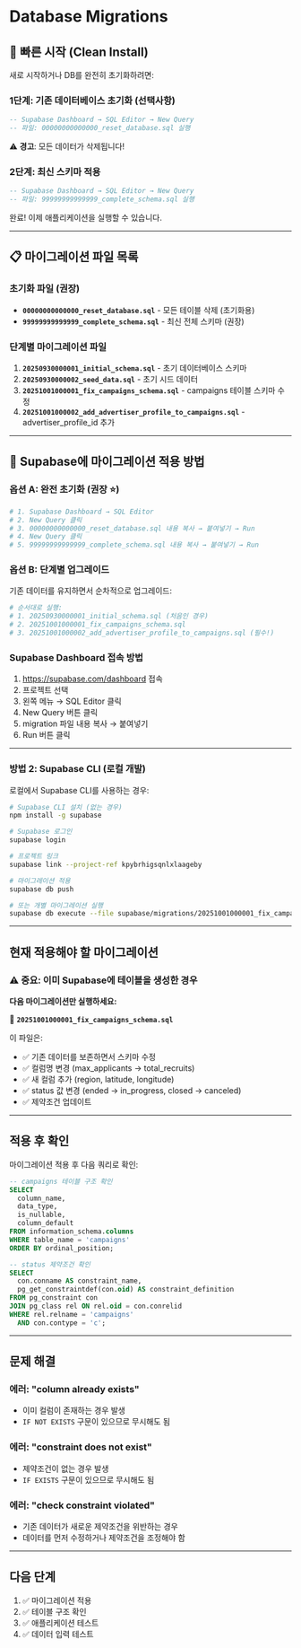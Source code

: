 # Database Migrations

## 🚀 빠른 시작 (Clean Install)

새로 시작하거나 DB를 완전히 초기화하려면:

### 1단계: 기존 데이터베이스 초기화 (선택사항)
```sql
-- Supabase Dashboard → SQL Editor → New Query
-- 파일: 00000000000000_reset_database.sql 실행
```
⚠️ **경고**: 모든 데이터가 삭제됩니다!

### 2단계: 최신 스키마 적용
```sql
-- Supabase Dashboard → SQL Editor → New Query
-- 파일: 99999999999999_complete_schema.sql 실행
```

완료! 이제 애플리케이션을 실행할 수 있습니다.

---

## 📋 마이그레이션 파일 목록

### 초기화 파일 (권장)
- **`00000000000000_reset_database.sql`** - 모든 테이블 삭제 (초기화용)
- **`99999999999999_complete_schema.sql`** - 최신 전체 스키마 (권장)

### 단계별 마이그레이션 파일
1. **`20250930000001_initial_schema.sql`** - 초기 데이터베이스 스키마
2. **`20250930000002_seed_data.sql`** - 초기 시드 데이터
3. **`20251001000001_fix_campaigns_schema.sql`** - campaigns 테이블 스키마 수정
4. **`20251001000002_add_advertiser_profile_to_campaigns.sql`** - advertiser_profile_id 추가

---

## 🔧 Supabase에 마이그레이션 적용 방법

### 옵션 A: 완전 초기화 (권장 ⭐)

```bash
# 1. Supabase Dashboard → SQL Editor
# 2. New Query 클릭
# 3. 00000000000000_reset_database.sql 내용 복사 → 붙여넣기 → Run
# 4. New Query 클릭
# 5. 99999999999999_complete_schema.sql 내용 복사 → 붙여넣기 → Run
```

### 옵션 B: 단계별 업그레이드

기존 데이터를 유지하면서 순차적으로 업그레이드:

```bash
# 순서대로 실행:
# 1. 20250930000001_initial_schema.sql (처음인 경우)
# 2. 20251001000001_fix_campaigns_schema.sql
# 3. 20251001000002_add_advertiser_profile_to_campaigns.sql (필수!)
```

### Supabase Dashboard 접속 방법

1. https://supabase.com/dashboard 접속
2. 프로젝트 선택
3. 왼쪽 메뉴 → SQL Editor 클릭
4. New Query 버튼 클릭
5. migration 파일 내용 복사 → 붙여넣기
6. Run 버튼 클릭

---

### 방법 2: Supabase CLI (로컬 개발)

로컬에서 Supabase CLI를 사용하는 경우:

```bash
# Supabase CLI 설치 (없는 경우)
npm install -g supabase

# Supabase 로그인
supabase login

# 프로젝트 링크
supabase link --project-ref kpybrhigsqnlxlaageby

# 마이그레이션 적용
supabase db push

# 또는 개별 마이그레이션 실행
supabase db execute --file supabase/migrations/20251001000001_fix_campaigns_schema.sql
```

---

## 현재 적용해야 할 마이그레이션

### ⚠️ 중요: 이미 Supabase에 테이블을 생성한 경우

**다음 마이그레이션만 실행하세요:**

📄 **`20251001000001_fix_campaigns_schema.sql`**

이 파일은:
- ✅ 기존 데이터를 보존하면서 스키마 수정
- ✅ 컬럼명 변경 (max_applicants → total_recruits)
- ✅ 새 컬럼 추가 (region, latitude, longitude)
- ✅ status 값 변경 (ended → in_progress, closed → canceled)
- ✅ 제약조건 업데이트

---

## 적용 후 확인

마이그레이션 적용 후 다음 쿼리로 확인:

```sql
-- campaigns 테이블 구조 확인
SELECT
  column_name,
  data_type,
  is_nullable,
  column_default
FROM information_schema.columns
WHERE table_name = 'campaigns'
ORDER BY ordinal_position;

-- status 제약조건 확인
SELECT
  con.conname AS constraint_name,
  pg_get_constraintdef(con.oid) AS constraint_definition
FROM pg_constraint con
JOIN pg_class rel ON rel.oid = con.conrelid
WHERE rel.relname = 'campaigns'
  AND con.contype = 'c';
```

---

## 문제 해결

### 에러: "column already exists"
- 이미 컬럼이 존재하는 경우 발생
- `IF NOT EXISTS` 구문이 있으므로 무시해도 됨

### 에러: "constraint does not exist"
- 제약조건이 없는 경우 발생
- `IF EXISTS` 구문이 있으므로 무시해도 됨

### 에러: "check constraint violated"
- 기존 데이터가 새로운 제약조건을 위반하는 경우
- 데이터를 먼저 수정하거나 제약조건을 조정해야 함

---

## 다음 단계

1. ✅ 마이그레이션 적용
2. ✅ 테이블 구조 확인
3. ✅ 애플리케이션 테스트
4. ✅ 데이터 입력 테스트
